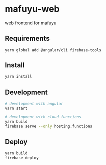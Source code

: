 # mafuyu-web

web frontend for mafuyu

## Requirements

```bash
yarn global add @angular/cli firebase-tools
```

## Install

```bash
yarn install
```

## Development

```bash
# development with angular
yarn start

# development with cloud functions
yarn build
firebase serve --only hosting,functions
```

## Deploy

```bash
yarn build
firebase deploy
```
